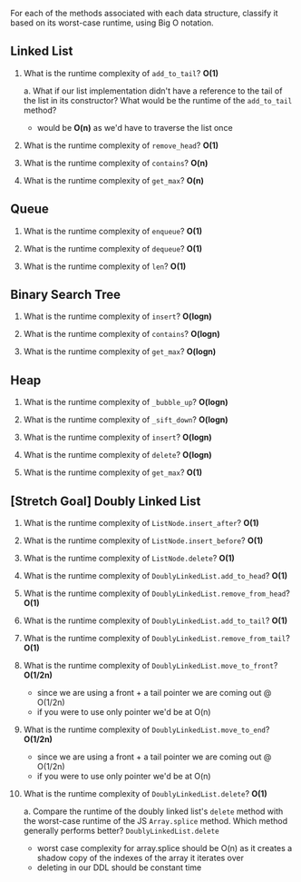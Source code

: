 For each of the methods associated with each data structure, classify it based on its worst-case runtime, using Big O notation.

## Linked List

1. What is the runtime complexity of `add_to_tail`? **O(1)**
  
    a. What if our list implementation didn't have a reference to the tail of the list in its constructor? What would be the runtime of the `add_to_tail` method?
    -  would be **O(n)** as we'd have to traverse the list once

2. What is the runtime complexity of `remove_head`? **O(1)**

3. What is the runtime complexity of `contains`? **O(n)**

4. What is the runtime complexity of `get_max`? **O(n)**

## Queue

1. What is the runtime complexity of `enqueue`? **O(1)**

2. What is the runtime complexity of `dequeue`? **O(1)**

3. What is the runtime complexity of `len`? **O(1)**

## Binary Search Tree

1. What is the runtime complexity of `insert`? **O(logn)**

2. What is the runtime complexity of `contains`? **O(logn)**

3. What is the runtime complexity of `get_max`? **O(logn)**

## Heap

1. What is the runtime complexity of `_bubble_up`? **O(logn)**

2. What is the runtime complexity of `_sift_down`? **O(logn)**

3. What is the runtime complexity of `insert`? **O(logn)**

4. What is the runtime complexity of `delete`? **O(logn)**

5. What is the runtime complexity of `get_max`? **O(1)**

## [Stretch Goal] Doubly Linked List

1. What is the runtime complexity of `ListNode.insert_after`? **O(1)**

2. What is the runtime complexity of `ListNode.insert_before`? **O(1)**

3. What is the runtime complexity of `ListNode.delete`? **O(1)**

4. What is the runtime complexity of `DoublyLinkedList.add_to_head`? **O(1)**

5. What is the runtime complexity of `DoublyLinkedList.remove_from_head`? **O(1)**

6. What is the runtime complexity of `DoublyLinkedList.add_to_tail`? **O(1)**

7. What is the runtime complexity of `DoublyLinkedList.remove_from_tail`? **O(1)**

8. What is the runtime complexity of `DoublyLinkedList.move_to_front`? **O(1/2n)** 
    - since we are using a front + a tail pointer we are coming out @ O(1/2n)
    - if you were to use only pointer we'd be at O(n) 

9. What is the runtime complexity of `DoublyLinkedList.move_to_end`? **O(1/2n)** 
    - since we are using a front + a tail pointer we are coming out @ O(1/2n)
    - if you were to use only pointer we'd be at O(n) 

10. What is the runtime complexity of `DoublyLinkedList.delete`? **O(1)**

    a. Compare the runtime of the doubly linked list's `delete` method with the worst-case runtime of the JS `Array.splice` method. Which method generally performs better?
    `DoublyLinkedList.delete`

    - worst case complexity for array.splice should be O(n) as it creates a shadow copy of the indexes of the array it iterates over
    - deleting in our DDL should be constant time 
